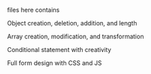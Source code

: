 files here contains 

Object creation, deletion, addition, and length

Array creation, modification, and transformation

Conditional statement with creativity

Full form design with CSS and JS


